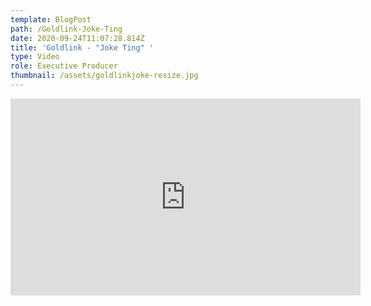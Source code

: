 ```yaml
---
template: BlogPost
path: /Goldlink-Joke-Ting
date: 2020-09-24T11:07:28.814Z
title: 'Goldlink - "Joke Ting" '
type: Video
role: Executive Producer
thumbnail: /assets/goldlinkjoke-resize.jpg
---
```

<iframe width="560" height="315" src="https://www.youtube.com/embed/WDq0dJbu8sE" frameborder="0" allow="accelerometer; autoplay; clipboard-write; encrypted-media; gyroscope; picture-in-picture" allowfullscreen></iframe>
